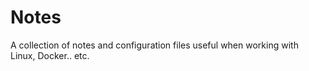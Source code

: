 # Notes
A collection of notes and configuration files useful when working with Linux, Docker.. etc.

